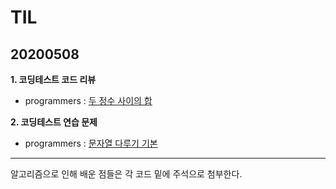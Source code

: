 # TIL
## 20200508

**1. 코딩테스트 코드 리뷰**
 - programmers : [두 정수 사이의 합](https://github.com/jina95/TIL/blob/master/Algorithm/%EB%91%90%20%EC%A0%95%EC%88%98%20%EC%82%AC%EC%9D%B4%EC%9D%98%20%ED%95%A9.html "두 정수 사이의 합 link")
 
 
**2. 코딩테스트 연습 문제**
 - programmers : [문자열 다루기 기본](https://github.com/jina95/TIL/blob/master/Algorithm/%EB%AC%B8%EC%9E%90%EC%97%B4%20%EB%8B%A4%EB%A3%A8%EA%B8%B0%20%EA%B8%B0%EB%B3%B8.html "문자열 다루기 기본 link")
 
 <hr/>
 
 알고리즘으로 인해 배운 점들은 각 코드 밑에 주석으로 첨부한다.


